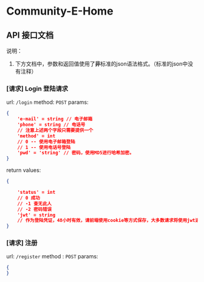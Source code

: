 # Community-E-Home

## API 接口文档

说明：
1. 下方文档中，参数和返回值使用了**非**标准的json语法格式。（标准的json中没有注释）
### [请求] Login 登陆请求

url: `/login`
method: `POST`
params:
```json
{
    'e-mail' = string // 电子邮箱
    'phone' = string // 电话号
    // 注意上述两个字段只需要提供一个
    'method' = int
    // 0 -- 使用电子邮箱登陆
    // 1 -- 使用电话号登陆
    'pwd' = 'string' // 密码，使用MD5进行哈希加密。
}
```

return values:
```json
{

    'status' = int
    // 0 成功
    // -1 查无此人
    // -2 密码错误
    'jwt' = string
    // 作为登陆凭证，48小时有效，请前端使用cookie等方式保存，大多数请求将使用jwt进行验证。
}
```

### [请求] 注册
url: `/register`
method : `POST`
params:
```json
{
}
```
<!-- TODO: Unfinished Here -->